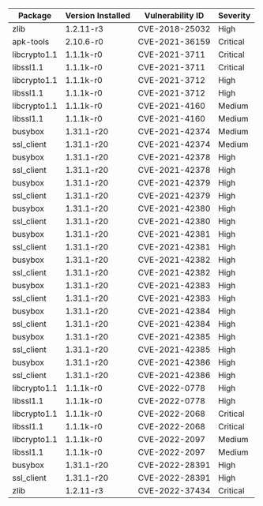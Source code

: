 | Package | Version Installed | Vulnerability ID | Severity |
| -- | -- | -- | -- |
| zlib | 1.2.11-r3 | CVE-2018-25032 | High |
| apk-tools | 2.10.6-r0 | CVE-2021-36159 | Critical |
| libcrypto1.1 | 1.1.1k-r0 | CVE-2021-3711 | Critical |
| libssl1.1 | 1.1.1k-r0 | CVE-2021-3711 | Critical |
| libcrypto1.1 | 1.1.1k-r0 | CVE-2021-3712 | High |
| libssl1.1 | 1.1.1k-r0 | CVE-2021-3712 | High |
| libcrypto1.1 | 1.1.1k-r0 | CVE-2021-4160 | Medium |
| libssl1.1 | 1.1.1k-r0 | CVE-2021-4160 | Medium |
| busybox | 1.31.1-r20 | CVE-2021-42374 | Medium |
| ssl_client | 1.31.1-r20 | CVE-2021-42374 | Medium |
| busybox | 1.31.1-r20 | CVE-2021-42378 | High |
| ssl_client | 1.31.1-r20 | CVE-2021-42378 | High |
| busybox | 1.31.1-r20 | CVE-2021-42379 | High |
| ssl_client | 1.31.1-r20 | CVE-2021-42379 | High |
| busybox | 1.31.1-r20 | CVE-2021-42380 | High |
| ssl_client | 1.31.1-r20 | CVE-2021-42380 | High |
| busybox | 1.31.1-r20 | CVE-2021-42381 | High |
| ssl_client | 1.31.1-r20 | CVE-2021-42381 | High |
| busybox | 1.31.1-r20 | CVE-2021-42382 | High |
| ssl_client | 1.31.1-r20 | CVE-2021-42382 | High |
| busybox | 1.31.1-r20 | CVE-2021-42383 | High |
| ssl_client | 1.31.1-r20 | CVE-2021-42383 | High |
| busybox | 1.31.1-r20 | CVE-2021-42384 | High |
| ssl_client | 1.31.1-r20 | CVE-2021-42384 | High |
| busybox | 1.31.1-r20 | CVE-2021-42385 | High |
| ssl_client | 1.31.1-r20 | CVE-2021-42385 | High |
| busybox | 1.31.1-r20 | CVE-2021-42386 | High |
| ssl_client | 1.31.1-r20 | CVE-2021-42386 | High |
| libcrypto1.1 | 1.1.1k-r0 | CVE-2022-0778 | High |
| libssl1.1 | 1.1.1k-r0 | CVE-2022-0778 | High |
| libcrypto1.1 | 1.1.1k-r0 | CVE-2022-2068 | Critical |
| libssl1.1 | 1.1.1k-r0 | CVE-2022-2068 | Critical |
| libcrypto1.1 | 1.1.1k-r0 | CVE-2022-2097 | Medium |
| libssl1.1 | 1.1.1k-r0 | CVE-2022-2097 | Medium |
| busybox | 1.31.1-r20 | CVE-2022-28391 | High |
| ssl_client | 1.31.1-r20 | CVE-2022-28391 | High |
| zlib | 1.2.11-r3 | CVE-2022-37434 | Critical |